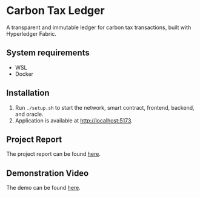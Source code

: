 # Carbon Tax Ledger
A transparent and immutable ledger for carbon tax transactions, built with Hyperledger Fabric.

## System requirements
- WSL
- Docker

## Installation
1. Run `./setup.sh` to start the network, smart contract, frontend, backend, and oracle.
2. Application is available at [http://localhost:5173](http://localhost:5173).

## Project Report
The project report can be found [here](https://docs.google.com/document/d/1vhg3dfoV7gdtfgZjkNNq874-r6OuXZxl8e0RltanHxY/edit?usp=sharing).

## Demonstration Video
The demo can be found [here](https://www.youtube.com/watch?v=VgOTLik7JSg&ab_channel=BrianKheng).
